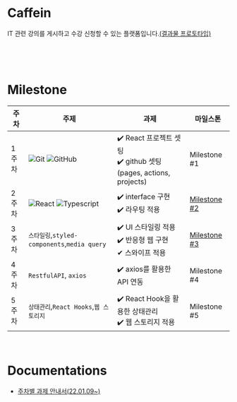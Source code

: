 # Caffein
IT 관련 강의를 게시하고 수강 신청할 수 있는 플랫폼입니다.[(결과물 프로토타입)](https://www.figma.com/proto/pYBuhJKhKnV1GbhGf6sxBc/%EC%BD%94%EB%A9%98%ED%86%A0-%EC%A7%81%EB%AC%B4PT?page-id=2%3A562&node-id=2%3A571&viewport=328%2C48%2C0.12&scaling=scale-down&starting-point-node-id=2%3A571)


<br/>


&nbsp;
&nbsp;
# Milestone

|주차|주제|과제|마일스톤|
|------|---|---|--|
|1주차|![Git](https://img.shields.io/badge/-Git-05122A?style=flat&logo=git) ![GitHub](https://img.shields.io/badge/-GitHub-05122A?style=flat&logo=github)| ✔️ React 프로젝트 셋팅<br/> ✔️ github 셋팅(pages, actions, projects)|Milestone #1|
|2주차|![React](https://img.shields.io/badge/-React-05122A?style=flat&logo=react) ![Typescript](https://img.shields.io/badge/-Typescript-05122A?style=flat&logo=typescript)|✔️ interface 구현 <br/>✔️ 라우팅 적용 |[Milestone #2](https://github.com/congchu/caffein/milestone/1?closed=1)
|3주차|`스타일링`,`styled-components`,`media query`|✔️ UI 스타일링 적용 <br/>✔️ 반응형 웹 구현 <br/>✔ 스와이프 적용|[Milestone #3](https://github.com/congchu/caffein/milestone/2)|
|4주차|`RestfulAPI`, `axios`|✔️ axios를 활용한 API 연동 <br/>|Milestone #4|
|5주차|`상태관리`,`React Hooks`,`웹 스토리지`|✔️ React Hook을 활용한 상태관리  <br/>✔️ 웹 스토리지 적용|Milestone #5|

<br/>

# Documentations

- [주차별 과제 안내서(22.01.09~)](https://www.notion.so/cucus/PT-1-9-5f5f3561705e41448b48f7f4f3258e9d)

